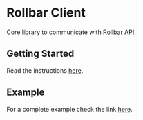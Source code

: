 # Rollbar Client

Core library to communicate with [Rollbar
API](https://explorer.docs.rollbar.com/).

## Getting Started

Read the instructions [here](../README.md).

## Example

For a complete example check the link [here](example/Main.hs).
